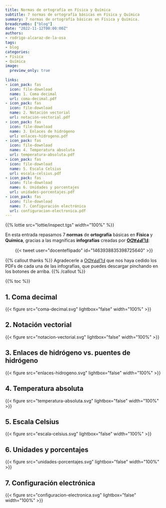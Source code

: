 ```yaml
---
title: Normas de ortografía en Física y Química
subtitle: 7 normas de ortografía básicas en Física y Química
summary: 7 normas de ortografía básicas en Física y Química.
breadcrumbs: ["blog"]
date: "2022-11-12T00:00:00Z"
authors:
- rodrigo-alcaraz-de-la-osa
tags:
- blog
categories:
- Física
- Química
image:
  preview_only: true
  
links:
- icon_pack: fas
  icon: file-download
  name: 1. Coma decimal
  url: coma-decimal.pdf
- icon_pack: fas
  icon: file-download
  name: 2. Notación vectorial
  url: notacion-vectorial.pdf
- icon_pack: fas
  icon: file-download
  name: 3. Enlaces de hidrógeno
  url: enlaces-hidrogeno.pdf
- icon_pack: fas
  icon: file-download
  name: 4. Temperatura absoluta
  url: temperatura-absoluta.pdf
- icon_pack: fas
  icon: file-download
  name: 5. Escala Celsius
  url: escala-celsius.pdf
- icon_pack: fas
  icon: file-download
  name: 6. Unidades y porcentajes
  url: unidades-porcentajes.pdf
- icon_pack: fas
  icon: file-download
  name: 7. Configuración electrónica
  url: configuracion-electronica.pdf          
---
```


{{% lottie src="lottie/inspect.tgs" width="100%" %}}

En esta entrada repasamos 7 **normas** de **ortografía** básicas en **Física** y **Química**, gracias a las magníficas **infografías** creadas por [**OꓷⱯԀԀIꓶℲ**](https://twitter.com/docenteflipado):

<div align="center">
{{< tweet user="docenteflipado" id="1463938835398725640" >}}
</div>

{{% callout thanks %}}
Agradecerle a [OꓷⱯԀԀIꓶℲ](https://twitter.com/docenteflipado) que nos haya cedido los PDFs de cada una de las infografías, que puedes descargar pinchando en los botones de arriba.
{{% /callout %}}

{{% toc %}}

## 1. Coma decimal

{{< figure src="coma-decimal.svg" lightbox="false" width="100%" >}}

## 2. Notación vectorial

{{< figure src="notacion-vectorial.svg" lightbox="false" width="100%" >}}

## 3. Enlaces de hidrógeno vs. puentes de hidrógeno

{{< figure src="enlaces-hidrogeno.svg" lightbox="false" width="100%" >}}

## 4. Temperatura absoluta

{{< figure src="temperatura-absoluta.svg" lightbox="false" width="100%" >}}

## 5. Escala Celsius

{{< figure src="escala-celsius.svg" lightbox="false" width="100%" >}}

## 6. Unidades y porcentajes

{{< figure src="unidades-porcentajes.svg" lightbox="false" width="100%" >}}

## 7. Configuración electrónica

{{< figure src="configuracion-electronica.svg" lightbox="false" width="100%" >}}